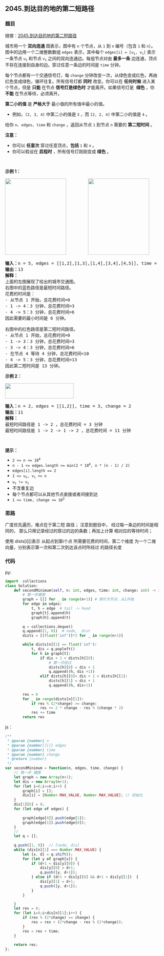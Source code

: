 ## 2045.到达目的地的第二短路径

### 题目


链接：[2045.到达目的地的第二短路径](https://leetcode-cn.com/problems/second-minimum-time-to-reach-destination/submissions/)

<div class="css-1a7yjpy-ZoomWrapper e13l6k8o9"><div class="content__1Y2H"><div class="notranslate"><p>城市用一个 <strong>双向连通</strong> 图表示，图中有 <code>n</code> 个节点，从 <code>1</code> 到 <code>n</code> 编号（包含 <code>1</code> 和 <code>n</code>）。图中的边用一个二维整数数组 <code>edges</code> 表示，其中每个 <code>edges[i] = [u<sub>i</sub>, v<sub>i</sub>]</code>&nbsp;表示一条节点&nbsp;<code>u<sub>i</sub></code> 和节点&nbsp;<code>v<sub>i</sub></code> 之间的双向连通边。每组节点对由 <strong>最多一条</strong> 边连通，顶点不存在连接到自身的边。穿过任意一条边的时间是 <code>time</code>&nbsp;分钟。</p>

<p>每个节点都有一个交通信号灯，每 <code>change</code> 分钟改变一次，从绿色变成红色，再由红色变成绿色，循环往复。所有信号灯都&nbsp;<strong>同时</strong> 改变。你可以在 <strong>任何时候</strong> 进入某个节点，但是 <strong>只能</strong> 在节点&nbsp;<strong>信号灯是绿色时</strong> 才能离开。如果信号灯是&nbsp; <strong>绿色</strong> ，你 <strong>不能</strong> 在节点等待，必须离开。</p>

<p><strong>第二小的值</strong> 是&nbsp;<strong>严格大于</strong> 最小值的所有值中最小的值。</p>

<ul>
	<li>例如，<code>[2, 3, 4]</code> 中第二小的值是 <code>3</code> ，而 <code>[2, 2, 4]</code> 中第二小的值是 <code>4</code> 。</li>
</ul>

<p>给你 <code>n</code>、<code>edges</code>、<code>time</code> 和 <code>change</code> ，返回从节点 <code>1</code> 到节点 <code>n</code> 需要的 <strong>第二短时间</strong> 。</p>

<p><strong>注意：</strong></p>

<ul>
	<li>你可以 <strong>任意次</strong> 穿过任意顶点，<strong>包括</strong> <code>1</code> 和 <code>n</code> 。</li>
	<li>你可以假设在 <strong>启程时</strong> ，所有信号灯刚刚变成 <strong>绿色</strong> 。</li>
</ul>

<p>&nbsp;</p>

<p><strong>示例 1：</strong></p>

<p><img style="width: 200px; height: 250px;" src="https://assets.leetcode.com/uploads/2021/09/29/e1.png" alt="">        <img style="width: 200px; height: 250px;" src="https://assets.leetcode.com/uploads/2021/09/29/e2.png" alt=""></p>

<pre><strong>输入：</strong>n = 5, edges = [[1,2],[1,3],[1,4],[3,4],[4,5]], time = 3, change = 5
<strong>输出：</strong>13
<strong>解释：</strong>
上面的左图展现了给出的城市交通图。
右图中的蓝色路径是最短时间路径。
花费的时间是：
- 从节点 1 开始，总花费时间=0
- 1 -&gt; 4：3 分钟，总花费时间=3
- 4 -&gt; 5：3 分钟，总花费时间=6
因此需要的最小时间是 6 分钟。

右图中的红色路径是第二短时间路径。
- 从节点 1 开始，总花费时间=0
- 1 -&gt; 3：3 分钟，总花费时间=3
- 3 -&gt; 4：3 分钟，总花费时间=6
- 在节点 4 等待 4 分钟，总花费时间=10
- 4 -&gt; 5：3 分钟，总花费时间=13
因此第二短时间是 13 分钟。      
</pre>

<p><strong>示例 2：</strong></p>

<p><img style="width: 225px; height: 50px;" src="https://assets.leetcode.com/uploads/2021/09/29/eg2.png" alt=""></p>

<pre><strong>输入：</strong>n = 2, edges = [[1,2]], time = 3, change = 2
<strong>输出：</strong>11
<strong>解释：</strong>
最短时间路径是 1 -&gt; 2 ，总花费时间 = 3 分钟
最短时间路径是 1 -&gt; 2 -&gt; 1 -&gt; 2 ，总花费时间 = 11 分钟</pre>

<p>&nbsp;</p>

<p><strong>提示：</strong></p>

<ul>
	<li><code>2 &lt;= n &lt;= 10<sup>4</sup></code></li>
	<li><code>n - 1 &lt;= edges.length &lt;= min(2 * 10<sup>4</sup>, n * (n - 1) / 2)</code></li>
	<li><code>edges[i].length == 2</code></li>
	<li><code>1 &lt;= u<sub>i</sub>, v<sub>i</sub> &lt;= n</code></li>
	<li><code>u<sub>i</sub> != v<sub>i</sub></code></li>
	<li>不含重复边</li>
	<li>每个节点都可以从其他节点直接或者间接到达</li>
	<li><code>1 &lt;= time, change &lt;= 10<sup>3</sup></code></li>
</ul>
</div></div></div>

### 思路

广度优先遍历，难点在于第二短 路径；
注意到题目中， 经过每一条边的时间是相同的， 那么只用记录经过的穿过的边的条数；再加上计算 相对应的等待时间；

使用 dists[i][]表示 从起点到第i个点 所需要花费的时间，第二个维度 为一个二维向量，分别表示第一次和第二次到达该点时所经过 的路径长度
### 代码


py:
```python
import  collections
class Solution:
    def secondMinimum(self, n: int, edges, time: int, change: int) -> int:
        # 第一步建图
        graph = [[] for _ in range(n+1)] # 索引为节点，从1开始
        for edge in edges:
            t, h = edge  # tail -> head
            graph[t].append(h)
            graph[h].append(t)
        
        q = collections.deque()
        q.append((1, 0))  # node,  dist
        dists = [[float('inf')]*2 for _ in range(n+1)]

        while dists[n][1] == float('inf'):
            t, dis = q.popleft()
            for h in graph[t]:
                if dis + 1 < dists[h][0]:
                    # 第一次经过
                    dists[h][0] = dis + 1
                    q.append((h, dis +1))
                elif dists[h][0]< dis + 1 < dists[h][1]:
                    dists[h][1] = dis + 1
                    q.append((h, dis+1))
        
        res = 0
        for _ in range(dists[n][1]):
            if res % (2*change) >= change:
                res += 2 * change - res % (change * 2)
            res += time
        return res
```

js：

```js
/**
 * @param {number} n
 * @param {number[][]} edges
 * @param {number} time
 * @param {number} change
 * @return {number}
 */
var secondMinimum = function(n, edges, time, change) {
    // 第一步 建图
    let graph = new Array(n+1);
    let dis = new Array(n+1);
    for (let i=0;i<=n;i++) {
        graph[i] = [];
        dis[i] = [Number.MAX_VALUE, Number.MAX_VALUE]; // 初始化
    }
    dis[1][0] = 0;
    for (let edge of edges) {
        
        graph[edge[0]].push(edge[1]);
        graph[edge[1]].push(edge[0]);
    }
    // 
    let q = [];
    
    q.push([1, 0])  // [node, dis]
    while (dis[n][1] === Number.MAX_VALUE) {
        let [x, d] = q.shift(); 
        for (let y of graph[x]) {
            if (d+1 < dis[y][0]) {
                dis[y][0] = d+1;
                q.push([y, d+1]);
            } else if (d+1 > dis[y][0] && d+1 < dis[y][1])  {
                dis[y][1] = d+1;
                q.push([y, d+1]);
            }
        }

    }
    let res = 0;
    for (let i=0;i<dis[n][1];i++) {
        if (res % (2*change) >= change) {
            res = res + (2*change - res % (2*change)); 
        }
        res = res + time;
    }
    
    return res;
};
```

